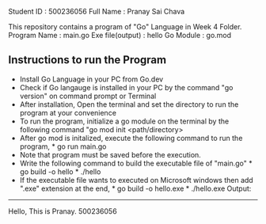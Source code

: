 Student ID : 500236056                  Full Name : Pranay Sai Chava

This repository contains a program of "Go" Language in Week 4 Folder.
Program Name         : main.go 
Exe file(output)     : hello 
Go Module            : go.mod

Instructions to run the Program 
--------------------------------
- Install Go Language in your PC from Go.dev
- Check if Go langauge is installed in your PC by the command "go version" on command prompt or Terminal
- After installation, Open the terminal and set the directory to run the program at your convenience
- To run the program, initialize a go module on the terminal by the following command "go mod init <path/directory>
- After go mod is initalized, execute the following command to run the program, 
                        * go run main.go
- Note that program must be saved before the execution. 
- Write the following command to build the executable file of "main.go"
                        * go build -o hello 
                        * ./hello 
- If the executable file wants to executed on Microsoft windows then add ".exe" extension at the end, 
                        * go build -o hello.exe
                        * ./hello.exe
Output: 
-------
Hello, This is Pranay. 500236056